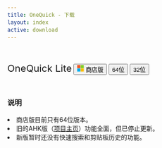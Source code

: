 ```yaml
---
title: OneQuick - 下载
layout: index
active: download
---
```


<div class="container" style=" max-width: 768px;">

<div class="row" style="margin: 50px 0;">
	<p>
		<span style="font-size: 22px;">OneQuick Lite</span>
		<a href="https://www.microsoft.com/store/apps/9pfn5k6qxt46" target="_blank"><button type="button" class="btn btn-primary ms-store-dl">
			<img src="/img/ms-logo.png" style="height: 16px; margin-top: -2px;"> 商店版
		</button></a>
		<a href="{{ site.lite.x64url }}"><button type="button" class="btn btn-primary download">64位</button></a>
		<a href="{{ site.lite.x86url }}"><button type="button" class="btn btn-primary download">32位</button></a>
	</p>
</div>

<div>
	<h3>说明</h3>
	<li>
		商店版目前只有64位版本。
	</li>
	<li>
		旧的AHK版（<a href="https://github.com/XUJINKAI/OneQuick" target="_blank">项目主页</a>）功能全面，但已停止更新。
	</li>
	<li>
		新版暂时还没有快速搜索和剪贴板历史的功能。
	</li>
</div>
</div>
